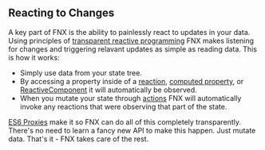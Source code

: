 ## Reacting to Changes

A key part of FNX is the ability to painlessly react to updates in your data. Using principles of
[transparent reactive programming](/#transparent-reactive-programming) FNX makes listening for
changes and triggering relavant updates as simple as reading data. This is how it works:

- Simply use data from your state tree.
- By accessing a property inside of a [reaction](/docs/api/reaction.md),
[computed property](/docs/api/computed.md), or [ReactiveComponent](/docs/api/ReactiveComponent.md)
it will automatically be observed.
- When you mutate your state through [actions](/docs/api/action.md) FNX will automatically invoke
any reactions that were observing that part of the state.

[ES6 Proxies](https://developer.mozilla.org/en-US/docs/Web/JavaScript/Reference/Global_Objects/Proxy)
make it so FNX can do all of this completely transparently. There's no need to learn a fancy new API
to make this happen. Just mutate data. That's it - FNX takes care of the rest.
